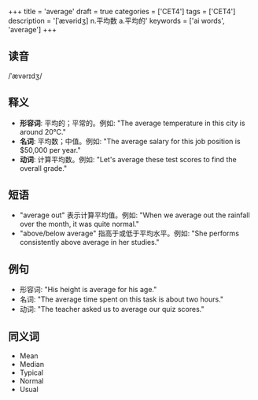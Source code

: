 +++
title = 'average'
draft = true
categories = ['CET4']
tags = ['CET4']
description = '[ˈævəridʒ] n.平均数 a.平均的'
keywords = ['ai words', 'average']
+++

## 读音
/ˈævərɪdʒ/

## 释义
- **形容词**: 平均的；平常的。例如: "The average temperature in this city is around 20°C."
- **名词**: 平均数；中值。例如: "The average salary for this job position is $50,000 per year."
- **动词**: 计算平均数。例如: "Let's average these test scores to find the overall grade."

## 短语
- "average out" 表示计算平均值。例如: "When we average out the rainfall over the month, it was quite normal."
- "above/below average" 指高于或低于平均水平。例如: "She performs consistently above average in her studies."

## 例句
- 形容词: "His height is average for his age."
- 名词: "The average time spent on this task is about two hours."
- 动词: "The teacher asked us to average our quiz scores."

## 同义词
- Mean
- Median
- Typical
- Normal
- Usual
